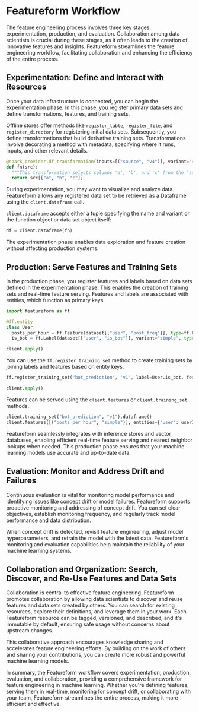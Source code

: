 # Featureform Workflow

The feature engineering process involves three key stages: experimentation, production, and evaluation. Collaboration among data scientists is crucial during these stages, as it often leads to the creation of innovative features and insights. Featureform streamlines the feature engineering workflow, facilitating collaboration and enhancing the efficiency of the entire process.

## Experimentation: Define and Interact with Resources

Once your data infrastructure is connected, you can begin the experimentation phase. In this phase, you register primary data sets and define transformations, features, and training sets.

Offline stores offer methods like `register_table`, `register_file`, and `register_directory` for registering initial data sets. Subsequently, you define transformations that build derivative training sets. Transformations involve decorating a method with metadata, specifying where it runs, inputs, and other relevant details.

```python
@spark_provider.df_transformation(inputs=[("source", "v4")], variant="var")
def fn(src):
  """This transformation selects columns 'a', 'b', and 'c' from the 'source' dataset."""
  return src[["a", "b", "c"]]
```

During experimentation, you may want to visualize and analyze data. Featureform allows any registered data set to be retrieved as a Dataframe using the `client.dataframe` call.

`client.dataframe` accepts either a tuple specifying the name and variant or the function object or data set object itself:

```python
df = client.dataframe(fn)
```

The experimentation phase enables data exploration and feature creation without affecting production systems.

## Production: Serve Features and Training Sets

In the production phase, you register features and labels based on data sets defined in the experimentation phase. This enables the creation of training sets and real-time feature serving. Features and labels are associated with entities, which function as primary keys.

```python
import featureform as ff

@ff.entity
class User:
  posts_per_hour = ff.Feature(dataset[["user", "post_freq"]], type=ff.Float32, variant="simple")
  is_bot = ff.Label(dataset[["user", "is_bot"]], variant="simple", type=ff.Bool)

client.apply()
```

You can use the `ff.register_training_set` method to create training sets by joining labels and features based on entity keys.

```python
ff.register_training_set("bot_prediction", "v1", label=User.is_bot, features=[User.posts_per_hour])

client.apply()
```

Features can be served using the `client.features` or `client.training_set` methods.

```python
client.training_set("bot_prediction", "v1").dataframe()
client.features([("posts_per_hour", "simple")], entities={"user": userId})
```

Featureform seamlessly integrates with inference stores and vector databases, enabling efficient real-time feature serving and nearest neighbor lookups when needed. This production phase ensures that your machine learning models use accurate and up-to-date data.

## Evaluation: Monitor and Address Drift and Failures

Continuous evaluation is vital for monitoring model performance and identifying issues like concept drift or model failures. Featureform supports proactive monitoring and addressing of concept drift. You can set clear objectives, establish monitoring frequency, and regularly track model performance and data distribution.

When concept drift is detected, revisit feature engineering, adjust model hyperparameters, and retrain the model with the latest data. Featureform's monitoring and evaluation capabilities help maintain the reliability of your machine learning systems.

## Collaboration and Organization: Search, Discover, and Re-Use Features and Data Sets

Collaboration is central to effective feature engineering. Featureform promotes collaboration by allowing data scientists to discover and reuse features and data sets created by others. You can search for existing resources, explore their definitions, and leverage them in your work. Each Featureform resource can be tagged, versioned, and described, and it's immutable by default, ensuring safe usage without concerns about upstream changes.

This collaborative approach encourages knowledge sharing and accelerates feature engineering efforts. By building on the work of others and sharing your contributions, you can create more robust and powerful machine learning models.

In summary, the Featureform workflow covers experimentation, production, evaluation, and collaboration, providing a comprehensive framework for feature engineering in machine learning. Whether you're defining features, serving them in real-time, monitoring for concept drift, or collaborating with your team, Featureform streamlines the entire process, making it more efficient and effective.
